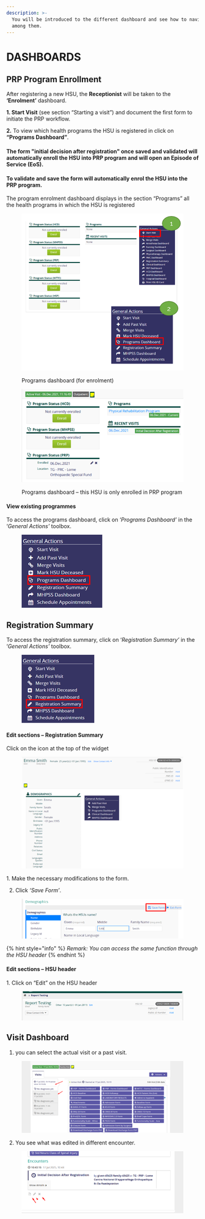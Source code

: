 ```yaml
---
description: >-
  You will be introduced to the different dashboard and see how to navigate
  among them.
---
```


# DASHBOARDS

## PRP Program Enrollment <a href="#cn2lhoer08jefh3lmybkci" id="cn2lhoer08jefh3lmybkci"></a>

After registering a new HSU, the **Receptionist** will be taken to the **‘Enrolment’** dashboard​.

**1. Start Visit** (see section “Starting a visit”) and document the first form to initiate the PRP workflow.

**2.** To view which health programs the HSU is registered in click on **“Programs Dashboard”**.

#### The form "initial decision after registration" once saved and validated will automatically enroll the HSU into PRP program and will open an Episode of Service (EoS).

#### To validate and save the form will automatically enrol the HSU into the PRP program.

The program enrolment dashboard displays in the section “Programs” all the health programs in which the HSU is registered

<figure><img src="../../.gitbook/assets/image (193).png" alt=""><figcaption><p>Programs dashboard (for enrolment)</p></figcaption></figure>

<figure><img src="../../.gitbook/assets/image (194).png" alt=""><figcaption><p>Programs dashboard – this HSU is only enrolled in PRP program</p></figcaption></figure>



#### View existing programmes

To access the programs dashboard, click on ‘_Programs Dashboard’_ in the ‘_General Actions’_ toolbox.

<figure><img src="../../.gitbook/assets/image (228).png" alt=""><figcaption></figcaption></figure>

## Registration Summary <a href="#ywvjhum2bcjsgckqxdo2r" id="ywvjhum2bcjsgckqxdo2r"></a>

To access the registration summary, click on ‘_Registration Summary’_ in the ‘_General Actions’_ toolbox.

<figure><img src="../../.gitbook/assets/image (229).png" alt=""><figcaption></figcaption></figure>

#### Edit sections – Registration Summary

Click on the icon at the top of the widget

<figure><img src="../../.gitbook/assets/image (20).png" alt=""><figcaption></figcaption></figure>

1\.      Make the necessary modifications to the form.

2. &#x20;Click _‘Save Form’_.

<figure><img src="../../.gitbook/assets/image (1) (1) (1) (1) (1) (1).png" alt=""><figcaption></figcaption></figure>

{% hint style="info" %}
_Remark: You can access the same function through the HSU header_
{% endhint %}

#### Edit sections – HSU header

1\. Click on “Edit” on the HSU header

<figure><img src="../../.gitbook/assets/image (2) (1) (1) (1) (1).png" alt=""><figcaption></figcaption></figure>



## &#x20;Visit Dashboard&#x20;

1. you can select the actual visit or a past visit.

<figure><img src="../../.gitbook/assets/image (1).png" alt=""><figcaption></figcaption></figure>

2. You see what was edited in different encounter.



<figure><img src="../../.gitbook/assets/image (1) (3).png" alt=""><figcaption></figcaption></figure>

